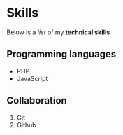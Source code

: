 # Skills

Below is a *list* of my __technical skills__

## Programming languages
- PHP 
- JavaScript

## Collaboration
1. Git
2. Github

